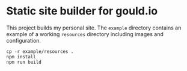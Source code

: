 # Static site builder for gould.io

This project builds my personal site. The `example` directory contains an example of a working `resources` directory including images and configuration.

    cp -r example/resources .
    npm install
    npm run build
